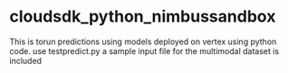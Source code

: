 # cloudsdk_python_nimbussandbox
This is torun  predictions using models deployed on vertex using python code. 
use testpredict.py
a sample input file for the multimodal dataset is included 
